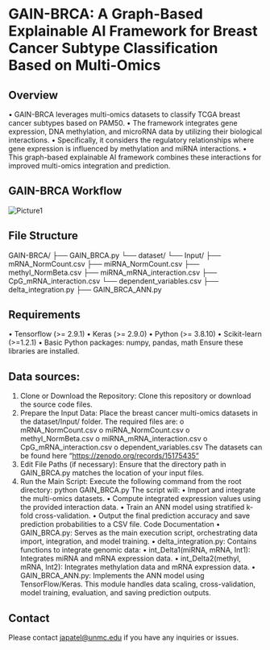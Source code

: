 # GAIN-BRCA: A Graph-Based Explainable AI Framework for Breast Cancer Subtype Classification Based on Multi-Omics

## Overview

•	GAIN-BRCA leverages multi-omics datasets to classify TCGA breast cancer subtypes based on PAM50.
•	The framework integrates gene expression, DNA methylation, and microRNA data by utilizing their biological interactions. 
•	Specifically, it considers the regulatory relationships where gene expression is influenced by methylation and miRNA interactions. 
•	This graph-based explainable AI framework combines these interactions for improved multi-omics integration and prediction.

## GAIN-BRCA Workflow

![Picture1](https://github.com/user-attachments/assets/f07b3481-a831-40ec-874e-558af3c8e2e9)

## File Structure
GAIN-BRCA/ ├── GAIN_BRCA.py
└── dataset/ 
└── Input/ 
├── mRNA_NormCount.csv 
├── miRNA_NormCount.csv 
├── methyl_NormBeta.csv 
├── miRNA_mRNA_interaction.csv 
├── CpG_mRNA_interaction.csv 
└── dependent_variables.csv
├── delta_integration.py 
├── GAIN_BRCA_ANN.py 

## Requirements
•	Tensorflow (>= 2.9.1)
•	Keras (>= 2.9.0)
•	Python (>= 3.8.10)
•	Scikit-learn (>=1.2.1)
•	Basic Python packages: numpy, pandas, math
Ensure these libraries are installed.

## Data sources: 
1.	Clone or Download the Repository:
Clone this repository or download the source code files.
2.	Prepare the Input Data:
Place the breast cancer multi-omics datasets in the dataset/Input/ folder.
The required files are:
o	mRNA_NormCount.csv
o	miRNA_NormCount.csv
o	methyl_NormBeta.csv
o	miRNA_mRNA_interaction.csv
o	CpG_mRNA_interaction.csv
o	dependent_variables.csv
The datasets can be found here “https://zenodo.org/records/15175435”
3.	Edit File Paths (if necessary):
Ensure that the directory path in GAIN_BRCA.py matches the location of your input files.
4.	Run the Main Script:
Execute the following command from the root directory:
python GAIN_BRCA.py
The script will:
•	Import and integrate the multi-omics datasets.
•	Compute integrated expression values using the provided interaction data.
•	Train an ANN model using stratified k-fold cross-validation.
•	Output the final prediction accuracy and save prediction probabilities to a CSV file.
Code Documentation
•	GAIN_BRCA.py:
Serves as the main execution script, orchestrating data import, integration, and model training.
•	delta_integration.py:
Contains functions to integrate genomic data:
•	int_Delta1(miRNA, mRNA, Int1): Integrates miRNA and mRNA expression data.
•	int_Delta2(methyl, mRNA, Int2): Integrates methylation data and mRNA expression data.
•	GAIN_BRCA_ANN.py:
Implements the ANN model using TensorFlow/Keras.
This module handles data scaling, cross-validation, model training, evaluation, and saving prediction outputs.

## Contact
Please contact japatel@unmc.edu if you have any inquiries or issues.
